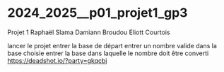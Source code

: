 # 2024_2025__p01_projet1_gp3
Projet 1
Raphaël Slama
Damiann Broudou
Eliott Courtois

lancer le projet
entrer la base de départ 
entrer un nombre valide dans la base choisie
entrer la base dans laquelle le nombre doit être converti
https://deadshot.io/?party=gkqcbj
